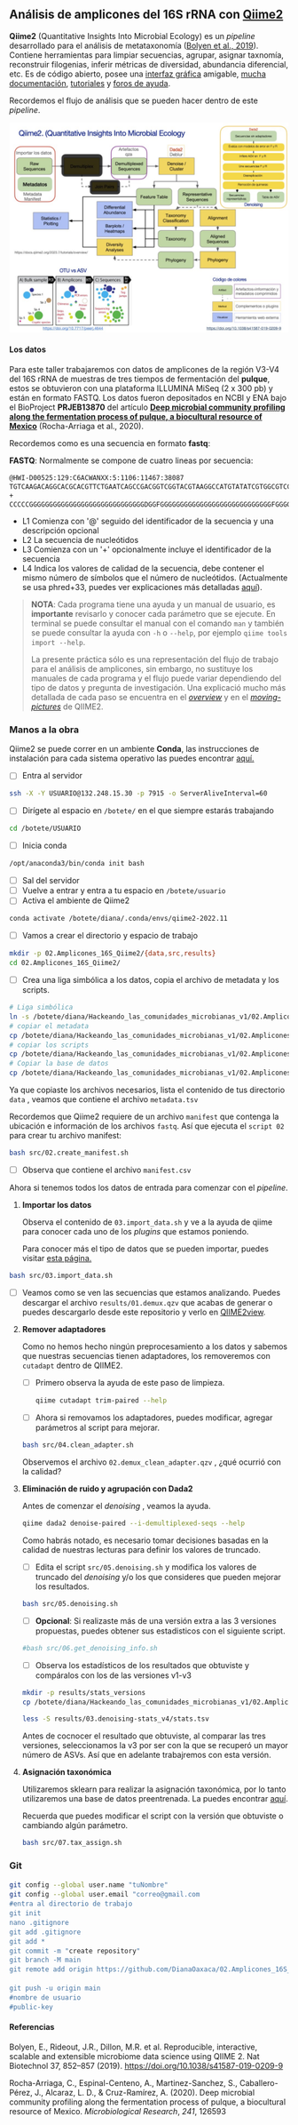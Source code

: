 ## Análisis de amplicones del 16S rRNA con [Qiime2](https://qiime2.org/)



**Qiime2** (Quantitative Insights Into Microbial Ecology) es un *pipeline* desarrollado para el análisis de metataxonomía ([Bolyen et al., 2019](https://www.nature.com/articles/s41587-019-0209-9)). Contiene herramientas para limpiar secuencias, agrupar, asignar taxnomía, reconstruir filogenias, inferir métricas de diversidad, abundancia diferencial, etc. Es de código abierto, posee una [interfaz gráfica](https://view.qiime2.org/) amigable, [mucha documentación](https://docs.qiime2.org/2022.11/plugins/available/diversity/), [tutoriales](https://docs.qiime2.org/2023.7/tutorials/) y [foros de ayuda](https://forum.qiime2.org/).



Recordemos el flujo de análisis que se pueden hacer dentro de este *pipeline*.

<img src="https://github.com/DianaOaxaca/02.Amplicones_16S_Qiime2/blob/main/qiime2_wf.jpg" style="zoom:67%;" />



#### Los datos

Para este taller trabajaremos con datos de amplicones de la región V3-V4 del 16S rRNA de muestras de tres tiempos de fermentación del **pulque**, estos se obtuvieron con una plataforma ILLUMINA MiSeq (2 x 300 pb) y están en formato FASTQ. Los datos fueron depositados en NCBI y ENA bajo el BioProject **PRJEB13870** del artículo **[Deep microbial community profiling along the fermentation process of pulque, a biocultural resource of Mexico](https://www.sciencedirect.com/science/article/pii/S0944501320304614#sec0010)** (Rocha-Arriaga et al., 2020).

Recordemos como es una secuencia en formato **fastq**:

**FASTQ**: Normalmente se compone de cuatro lineas por secuencia:

```
@HWI-D00525:129:C6ACWANXX:5:1106:11467:38087
TGTCAAGACAGGCACGCACGTTCTGAATCAGCCGACGGTCGGTACGTAAGGCCATGTATATCGTGGCGTCCTTGTAAGTGATTTCCTTGCGTCCG
+
CCCCCGGGGGGGGGGGGGGGGGGGGGGGGGGGGGDGGFGGGGGGGGGGGGGGGGGGGGGGGGGGGGFGGGGGGGGGFGGGGGFGGGGGGEDGGGG
```

- L1 Comienza con '@' seguido del identificador de la secuencia y una descripción opcional
- L2 La secuencia de nucleótidos
- L3 Comienza con un '+' opcionalmente incluye el identificador de la secuencia
- L4 Indica los valores de calidad de la secuencia, debe contener el mismo número de símbolos que el número de nucleótidos. (Actualmente se usa phred+33, puedes ver explicaciones más detalladas [aquí](https://people.duke.edu/~ccc14/duke-hts-2018/bioinformatics/quality_scores.html)). 





> **NOTA**: Cada programa tiene una ayuda y un manual de usuario, es **importante** revisarlo y conocer cada parámetro que se ejecute. En terminal se puede consultar el manual con el comando `man` y también se puede consultar la ayuda con `-h` o `--help`, por ejemplo `qiime tools import --help`.
>
> La presente práctica sólo es una representación del flujo de trabajo para el análisis de amplicones, sin embargo, no sustituye los manuales de cada programa y el flujo puede variar dependiendo del tipo de datos y pregunta de investigación. Una explicació mucho más detallada de cada paso se encuentra en el *[overview](https://docs.qiime2.org/2023.7/tutorials/overview/)*  y en el *[moving-pictures](https://docs.qiime2.org/2023.7/tutorials/moving-pictures/)* de QIIME2.



### Manos a la obra

Qiime2 se puede correr en un ambiente **Conda**, las instrucciones de instalación para cada sistema operativo las puedes encontrar [aquí.](https://docs.qiime2.org/2023.7/install/native/#install-qiime-2-within-a-conda-environment)



- [ ] Entra al servidor

```bash
ssh -X -Y USUARIO@132.248.15.30 -p 7915 -o ServerAliveInterval=60
```

- [ ] Dirígete al espacio en `/botete/` en el que siempre estarás trabajando

```bash
cd /botete/USUARIO
```

- [ ] Inicia conda

```bash
/opt/anaconda3/bin/conda init bash
```

- [ ] Sal del servidor
- [ ] Vuelve a entrar y entra a tu espacio en `/botete/usuario`
- [ ] Activa el ambiente de Qiime2

```bash
conda activate /botete/diana/.conda/envs/qiime2-2022.11
```

- [ ] Vamos a crear el directorio y espacio de trabajo

```bash
mkdir -p 02.Amplicones_16S_Qiime2/{data,src,results}
cd 02.Amplicones_16S_Qiime2/
```

- [ ] Crea una liga simbólica a los datos, copia el archivo de metadata y los scripts.

```bash
# Liga simbólica
ln -s /botete/diana/Hackeando_las_comunidades_microbianas_v1/02.Amplicones_16S_Qiime2/data/*.gz data/
# copiar el metadata
cp /botete/diana/Hackeando_las_comunidades_microbianas_v1/02.Amplicones_16S_Qiime2/data/metadata.tsv data/
# copiar los scripts
cp /botete/diana/Hackeando_las_comunidades_microbianas_v1/02.Amplicones_16S_Qiime2/src/* src/
# Copiar la base de datos
cp /botete/diana/Hackeando_las_comunidades_microbianas_v1/02.Amplicones_16S_Qiime2/data/*.qza data/

```

Ya que copiaste los archivos necesarios, lista el contenido de tus directorio `data` , veamos que contiene el archivo `metadata.tsv`

Recordemos que Qiime2 requiere de un archivo `manifest` que contenga la ubicación e información de los archivos `fastq`. Así que ejecuta el `script 02` para crear tu archivo manifest:

```bash
bash src/02.create_manifest.sh
```

- [ ] Observa que contiene el archivo `manifest.csv`

Ahora si tenemos todos los datos de entrada para comenzar con el *pipeline*.

1. **Importar los datos**

   Observa el contenido de `03.import_data.sh` y ve a la ayuda de qiime para conocer cada uno de los *plugins* que estamos poniendo. 

   Para conocer más el tipo de datos que se pueden importar, puedes visitar [esta página.](https://docs.qiime2.org/2023.7/tutorials/importing/)

```bash
bash src/03.import_data.sh
```

- [ ] Veamos como se ven las secuencias que estamos analizando. Puedes descargar el archivo `results/01.demux.qzv` que acabas de generar o puedes descargarlo desde este repositorio y verlo en [QIIME2view](https://view.qiime2.org/).

2. **Remover adaptadores**

   Como no hemos hecho ningún preprocesamiento a los datos y sabemos que nuestras secuencias tienen adaptadores, los removeremos con `cutadapt` dentro de QIIME2.

   - [ ] Primero observa la ayuda de este paso de limpieza.

     ```bash
     qiime cutadapt trim-paired --help
     ```

   - [ ] Ahora si removamos los adaptadores, puedes modificar, agregar parámetros al script para mejorar.

   ```bash
   bash src/04.clean_adapter.sh
   ```

   Observemos el archivo `02.demux_clean_adapter.qzv` , ¿qué ocurrió con la calidad?

3. **Eliminación de ruido y agrupación con Dada2**

   Antes de comenzar el *denoising* , veamos la ayuda.

   ```bash
   qiime dada2 denoise-paired --i-demultiplexed-seqs --help
   ```

   Como habrás notado, es necesario tomar decisiones basadas en la calidad de nuestras lecturas para definir los valores de truncado.

   - [ ] Edita el script `src/05.denoising.sh` y modifica los valores de truncado del *denoising* y/o los que consideres que pueden mejorar los resultados.

   ```bash
   bash src/05.denoising.sh
   ```

   - [ ] **Opcional**: Si realizaste más de una versión extra a las 3 versiones propuestas, puedes obtener sus estadisticos con el siguiente script.

   ```bash
   #bash src/06.get_denoising_info.sh
   ```

   - [ ] Observa  los estadísticos de los resultados que obtuviste y compáralos con los de las versiones v1-v3

   ```bash
   mkdir -p results/stats_versions
   cp /botete/diana/Hackeando_las_comunidades_microbianas_v1/02.Amplicones_16S_Qiime2/results/03.denoising-stats_v*/*stats_v* results/stats_versions/
   ```

   ```bash
   less -S results/03.denoising-stats_v4/stats.tsv
   ```

   Antes de cocnocer el resultado que obtuviste, al comparar las tres versiones, seleccionamos la v3 por ser con la que se recuperó un mayor número de ASVs. Así que en adelante trabajremos con esta versión.

   

4. **Asignación taxonómica**

   Utilizaremos sklearn para realizar la asignación taxonómica, por lo tanto utilizaremos una base de datos preentrenada. La puedes encontrar [aquí](https://docs.qiime2.org/2022.11/data-resources/).

   Recuerda que puedes modificar el script con la versión que obtuviste o cambiando algún parámetro.

   ```bash
   bash src/07.tax_assign.sh
   ```

   

### Git

```bash
git config --global user.name "tuNombre"
git config --global user.email "correo@gmail.com
#entra al directorio de trabajo
git init
nano .gitignore
git add .gitignore
git add *
git commit -m "create repository"
git branch -M main
git remote add origin https://github.com/DianaOaxaca/02.Amplicones_16S_Qiime2.git

git push -u origin main
#nombre de usuario
#public-key
```



#### Referencias

Bolyen, E., Rideout, J.R., Dillon, M.R. et al. Reproducible, interactive, scalable and extensible microbiome data science using QIIME 2. Nat Biotechnol 37, 852–857 (2019). https://doi.org/10.1038/s41587-019-0209-9

Rocha-Arriaga, C., Espinal-Centeno, A., Martinez-Sanchez, S., Caballero-Pérez, J., Alcaraz, L. D., & Cruz-Ramírez, A. (2020). Deep microbial community profiling along the fermentation process of pulque, a biocultural resource of Mexico. *Microbiological Research*, *241*, 126593

